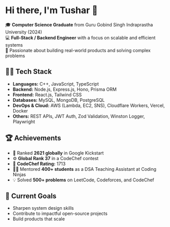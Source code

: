 # Hi there, I'm Tushar 👋

🎓 **Computer Science Graduate** from Guru Gobind Singh Indraprastha University (2024)  
💻 **Full-Stack / Backend Engineer** with a focus on scalable and efficient systems  
🚀 Passionate about building real-world products and solving complex problems

## 👨‍💻 Tech Stack

- **Languages:** C++, JavaScript, TypeScript  
- **Backend:** Node.js, Express.js, Hono, Prisma ORM  
- **Frontend:** React.js, Tailwind CSS  
- **Databases:** MySQL, MongoDB, PostgreSQL  
- **DevOps & Cloud:** AWS (Lambda, EC2, SNS), Cloudflare Workers, Vercel, Docker  
- **Others:** REST APIs, JWT Auth, Zod Validation, Winston Logger, Playwright

## 🏆 Achievements

- 🧠 Ranked **2621 globally** in Google Kickstart  
- ⚙️ **Global Rank 37** in a CodeChef contest  
- 🧮 **CodeChef Rating:** 1713  
- 🧑‍🏫 Mentored **400+ students** as a DSA Teaching Assistant at Coding Ninjas  
- 💡 Solved **500+ problems** on LeetCode, Codeforces, and CodeChef


## 🔭 Current Goals

- Sharpen system design skills  
- Contribute to impactful open-source projects  
- Build products that scale



